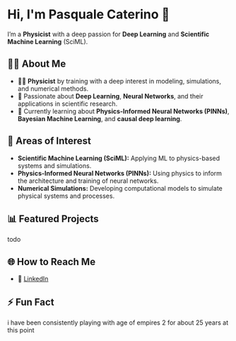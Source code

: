 # Hi, I'm Pasquale Caterino 👋

I’m a **Physicist** with a deep passion for **Deep Learning** and **Scientific Machine Learning** (SciML). 
## 👨‍🔬 About Me
- 🧑‍🔬 **Physicist** by training with a deep interest in modeling, simulations, and numerical methods.
- 🤖 Passionate about **Deep Learning**, **Neural Networks**, and their applications in scientific research.
- 🌱 Currently learning about **Physics-Informed Neural Networks (PINNs)**, **Bayesian Machine Learning**, and **causal deep learning**.

## 🔬 Areas of Interest
- **Scientific Machine Learning (SciML):** Applying ML to physics-based systems and simulations.
- **Physics-Informed Neural Networks (PINNs):** Using physics to inform the architecture and training of neural networks.
- **Numerical Simulations:** Developing computational models to simulate physical systems and processes.


## 📊 Featured Projects
 todo

## 🌐 How to Reach Me
- 💼 [LinkedIn]([https://linkedin.com/in/yourusername](https://www.linkedin.com/in/pasquale-c-9108a1133/))


## ⚡ Fun Fact
i have been consistently playing with  age of empires 2 for about 25 years at this point

 
